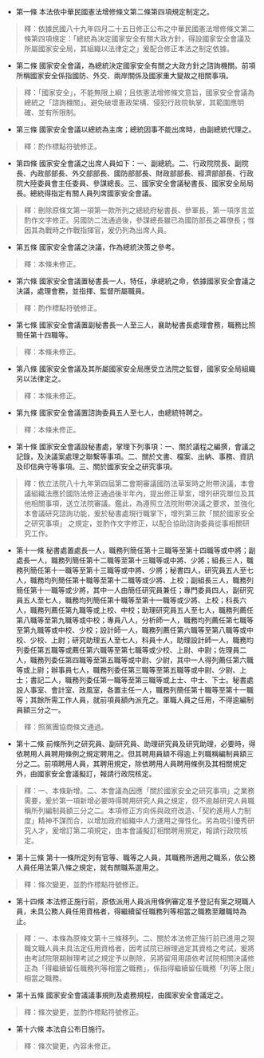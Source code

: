 * 第一條 本法依中華民國憲法增修條文第二條第四項規定制定之。

> 釋：依據民國八十九年四月二十五日修正公布之中華民國憲法增修條文第二條第四項規定：「總統為決定國家安全有關大政方針，得設國家安全會議及所屬國家安全局，其組織以法律定之」爰配合修正本法之制定依據。

* 第二條 國家安全會議，為總統決定國家安全有關之大政方針之諮詢機關。前項所稱國家安全係指國防、外交、兩岸關係及國家重大變故之相關事項。

> 釋：「國家安全」，不能無限上綱；且依憲法增修條文意旨，國家安全會議為總統之「諮詢機關」。避免破壞憲政架構、侵犯行政院執掌，其範圍應明確、並有所限制。

* 第三條 國家安全會議以總統為主席；總統因事不能出席時，由副總統代理之。

> 釋：酌作標點符號修正。

* 第四條 國家安全會議之出席人員如下：一、副總統。二、行政院院長、副院長、內政部部長、外交部部長、國防部部長、財政部部長、經濟部部長、行政院大陸委員會主任委員、參謀總長。三、國家安全會議秘書長、國家安全局局長。總統得指定有關人員列席國家安全會議。

> 釋：刪除原條文第一項第一款所列之總統府秘書長、參軍長，第一項序言並酌作文字修正。另國防二法通過後，參謀總長雖已為國防部長之幕僚長；惟因其為戰時之作戰指揮官，爰仍列為出席人員。

* 第五條 國家安全會議之決議，作為總統決策之參考。

> 釋：本條未修正。

* 第六條 國家安全會議置秘書長一人，特任，承總統之命，依據國家安全會議之決議，處理會務，並指揮、監督所屬職員。

> 釋：酌作標點符號修正。

* 第七條 國家安全會議置副秘書長一人至三人，襄助秘書長處理會務，職務比照簡任第十四職等。

> 釋：本條未修正。

* 第八條 國家安全會議及其所屬國家安全局應受立法院之監督，國家安全局組織另以法律定之。

> 釋：本條未修正。

* 第九條 國家安全會議置諮詢委員五人至七人，由總統特聘之。

> 釋：本條未修正。

* 第十條 國家安全會議設秘書處，掌理下列事項：一、關於議程之編撰，會議之記錄，及決議案處理之聯繫等事項。二、關於文書、檔案、出納、事務、資訊及印信典守等事項。三、關於國家安全之研究事項。

> 釋：依立法院八十九年第四屆第二會期審議國防法草案時之附帶決議，本會議組織法應於國防法修正通過後半年內，提出修正草案，增列研究單位及其他相關事項，送立法院審議。鑑此，為遵照立法院附帶決議之要求，並強化本會議研究諮詢功能，爰於秘書處現行職掌下，增列第三款「關於國家安全之研究事項」 之規定，並酌作文字修正，以配合協助諮詢委員從事相關研究工作。

* 第十一條 秘書處置處長一人，職務列簡任第十三職等至第十四職等或中將；副處長一人，職務列簡任第十二職等至第十三職等或中將、少將；組長三人，職務列簡任第十一職等至第十三職等或中將、少將；秘書四人，研究員五人至七人，職務均列簡任第十職等至第十二職等或少將、上校；副組長三人，職務列簡任第十一職等或少將，其中一人由簡任研究員兼任；專門委員四人，副研究員五人至七人，職務均列簡任第十職等至第十一職等或少將、上校；科長六人，職務列薦任第九職等或上校、中校；助理研究員五人至七人，職務列薦任第八職等至第九職等或中校；專員八人，分析師一人，職務均列薦任第七職等至第九職等或中校、少校；設計師一人，職務列薦任第六職等至第八職等或中校、少校、上尉；研究助理五人至七人，科員十人，助理設計師一人，職務均列委任第五職等或薦任第六職等至第七職等或少校、上尉、中尉；佐理員二人，職務列委任第四職等至第五職等或中尉、少尉，其中一人得列薦任第六職等或上尉；辦事員七人，職務列委任第三職等至第五職等或中尉、少尉、上士；書記二人，職務列委任第一職等至第三職等或上士、中士、下士。秘書處設人事室、會計室、政風室，各置主任一人，職務列簡任第十職等至第十一職等；其餘所需工作人員，就前項員額內派充之。軍職人員之任用，不得逾編制員額三分之一。

> 釋：照黨團協商條文通過。

* 第十二條 前條所列之研究員、副研究員、助理研究員及研究助理，必要時，得依聘用人員聘用條例之規定聘用之。但其聘用員額不得逾上列職稱編制員額三分之二。前項聘用人員，其聘用規定，除依聘用人員聘用條例及其相關規定外，由國家安全會議擬訂，報請行政院核定。

> 釋：一、本條新增。二、本會議為因應「關於國家安全之研究事項」之業務需要，爰於第一項新增必要時得聘用研究人員之規定，但不逾越研究人員職稱所列編制員額三分之二。本項修正方向係與政府改造、「契約進用人力制度」精神不謀而合，以增加政府組織中人力運用之彈性化。另為吸引優秀研究人才，爰增訂第二項規定，由本會議擬訂相關聘用規定，報請行政院核定。

* 第十三條 第十一條所定列有官等、職等之人員，其職務所適用之職系，依公務人員任用法第八條之規定，就有關職系選用之。

> 釋：條次變更，並酌作標點符號修正。

* 第十四條 本法修正施行前，原依派用人員派用條例審定准予登記有案之現職人員，未具公務人員任用資格者，得繼續留任職務列等相當之職務至離職時為止。

> 釋：一、本條為原條文第十三條移列。二、關於本法修正施行前已進用之現職文職人員未具法定任用資格者，因考試院已辦理過定其資格之考試，爰將由考試院限期辦理考試之規定予以刪除，另將留用用語依考試院相關決議修正為「得繼續留任職務列等相當之職務」，係指得繼續留任職務「列等上限」相當之職務。

* 第十五條 國家安全會議議事規則及處務規程，由國家安全會議定之。

> 釋：條次變更，並酌作標點符號修正。

* 第十六條 本法自公布日施行。

> 釋：條次變更，內容未修正。

